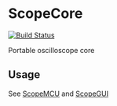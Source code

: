 # ScopeCore

[![Build Status](https://github.com/shuai132/ScopeCore/workflows/build/badge.svg)](https://github.com/shuai132/ScopeCore/actions?workflow=build)

Portable oscilloscope core

## Usage

See
[ScopeMCU](https://github.com/shuai132/ScopeMCU)
and
[ScopeGUI](https://github.com/shuai132/ScopeGUI)
